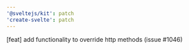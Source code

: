 ```yaml
---
'@sveltejs/kit': patch
'create-svelte': patch
---
```


[feat] add functionality to override http methods (issue #1046)
